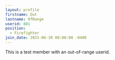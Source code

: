 ```yaml
---
layout: profile
firstname: Out
lastname: OfRange
userid: 881
position:
  - Firefighter
join_date: 2025-06-30 00:00:00 -0400
---
```


This is a test member with an out-of-range userid.